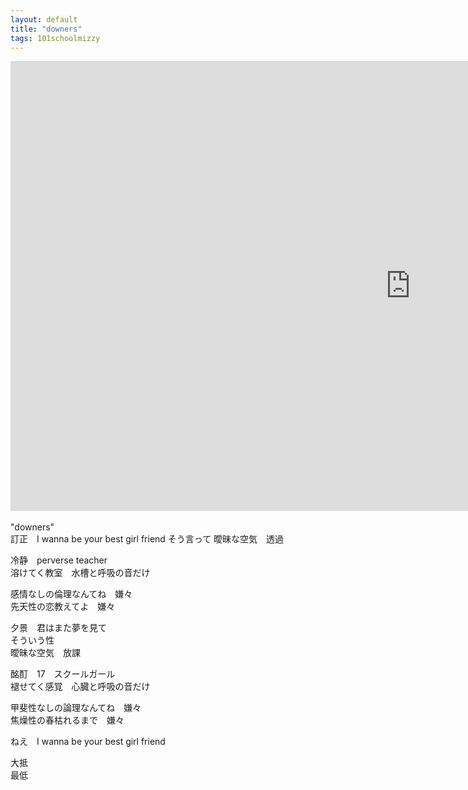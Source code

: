 ```yaml
---
layout: default
title: "downers"
tags: 101schoolmizzy
---
```

<div class="movie-wrap">
<iframe width="1280" height="720" src="https://www.youtube.com/embed/QTUj4GxtLeU" title="downers / 初音ミク" frameborder="0" allow="accelerometer; autoplay; clipboard-write; encrypted-media; gyroscope; picture-in-picture" allowfullscreen></iframe>
</div>
<br>
"downers"  
<br>
訂正　I wanna be your best girl friend  
そう言って  
曖昧な空気　透過  

冷静　perverse teacher  
溶けてく教室　水槽と呼吸の音だけ  

感情なしの倫理なんてね　嫌々  
先天性の恋教えてよ　嫌々  

夕景　君はまた夢を見て  
そういう性  
曖昧な空気　放課  

酩酊　17　スクールガール  
褪せてく感覚　心臓と呼吸の音だけ  

甲斐性なしの論理なんてね　嫌々  
焦燥性の春枯れるまで　嫌々  

ねえ　I wanna be your best girl friend  

大抵  
最低  
